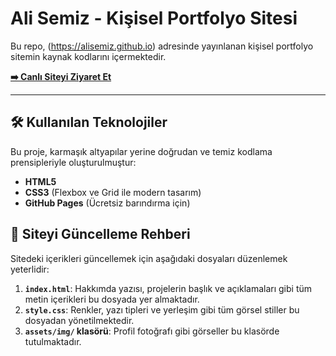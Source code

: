 # Ali Semiz - Kişisel Portfolyo Sitesi

Bu repo, (https://alisemiz.github.io) adresinde yayınlanan kişisel portfolyo sitemin kaynak kodlarını içermektedir.

**[➡️ Canlı Siteyi Ziyaret Et](https://alisemiz.github.io)**

---

## 🛠️ Kullanılan Teknolojiler

Bu proje, karmaşık altyapılar yerine doğrudan ve temiz kodlama prensipleriyle oluşturulmuştur:

* **HTML5**
* **CSS3** (Flexbox ve Grid ile modern tasarım)
* **GitHub Pages** (Ücretsiz barındırma için)

## 📝 Siteyi Güncelleme Rehberi

Sitedeki içerikleri güncellemek için aşağıdaki dosyaları düzenlemek yeterlidir:

1.  **`index.html`**: Hakkımda yazısı, projelerin başlık ve açıklamaları gibi tüm metin içerikleri bu dosyada yer almaktadır.
2.  **`style.css`**: Renkler, yazı tipleri ve yerleşim gibi tüm görsel stiller bu dosyadan yönetilmektedir.
3.  **`assets/img/` klasörü**: Profil fotoğrafı gibi görseller bu klasörde tutulmaktadır.

